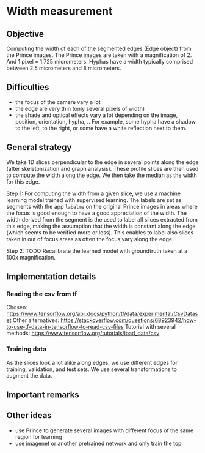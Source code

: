 # Width measurement

## Objective
Computing the width of each of the segmented edges (Edge object) from the Prince images.
The Prince images are taken with a magnification of 2. And 1 pixel = 1.725 micrometers.
Hyphas have a width typically comprised between 2.5 micrometers and 8 micrometers.

## Difficulties
- the focus of the camere vary a lot
- the edge are very thin (only several pixels of width)
- the shade and optical effects vary a lot depending on the image, position, orientation, hypha, .. For example, some hypha have a shadow to the left, to the right, or some have a white reflection next to them.

## General strategy
We take 1D slices perpendicular to the edge in several points along the edge (after skeletonization and graph analysis).
These profile slices are then used to compute the width along the edge.
We then take the median as the width for this edge.

Step 1:
For computing the width from a given slice, we use a machine learning model trained with supervised learning.
The labels are set as segments with the app `labelme` on the original Prince images in areas where the focus is good enough to have a good appreciation of the width. The width derived from the segment is the used to label all slices extracted from this edge, making the assumption that the width is constant along the edge (which seems to be verified more or less). This enables to label also slices taken in out of focus areas as often the focus vary along the edge.

Step 2: TODO
Recalibrate the learned model with groundtruth taken at a 100x magnification.

## Implementation details
### Reading the csv from tf
Chosen:
https://www.tensorflow.org/api_docs/python/tf/data/experimental/CsvDataset
Other alternatives:
https://stackoverflow.com/questions/68923942/how-to-use-tf-data-in-tensorflow-to-read-csv-files
Tutorial with several methods:
https://www.tensorflow.org/tutorials/load_data/csv

### Training data
As the slices look a lot alike along edges, we use different edges for training, validation, and test sets.
We use several transformations to augment the data.

## Important remarks

## Other ideas
- use Prince to generate several images with different focus of the same region for learning
- use imagenet or another pretrained network and only train the top